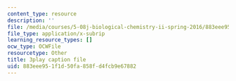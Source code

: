 ```yaml
---
content_type: resource
description: ''
file: /media/courses/5-08j-biological-chemistry-ii-spring-2016/883eee951f1d50fa858fd4fcb9e67882_u5uvIbaIl3U.vtt
file_type: application/x-subrip
learning_resource_types: []
ocw_type: OCWFile
resourcetype: Other
title: 3play caption file
uid: 883eee95-1f1d-50fa-858f-d4fcb9e67882
---
```

